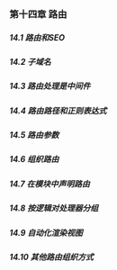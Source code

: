 ### 第十四章 路由


##### 14.1 路由和SEO


##### 14.2 子域名



##### 14.3 路由处理是中间件


##### 14.4 路由路径和正则表达式


##### 14.5 路由参数


##### 14.6 组织路由


##### 14.7 在模块中声明路由


##### 14.8 按逻辑对处理器分组


##### 14.9 自动化渲染视图


##### 14.10 其他路由组织方式
